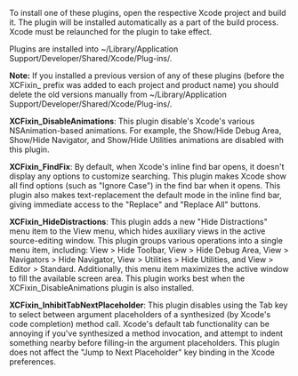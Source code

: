 To install one of these plugins, open the respective Xcode project and build it. The plugin will be installed automatically as a part of the build process. Xcode must be relaunched for the plugin to take effect.

Plugins are installed into ~/Library/Application Support/Developer/Shared/Xcode/Plug-ins/.

__Note:__ If you installed a previous version of any of these plugins (before the XCFixin_ prefix was added to each project and product name) you should delete the old versions manually from ~/Library/Application Support/Developer/Shared/Xcode/Plug-ins/.

__XCFixin_DisableAnimations__: This plugin disable's Xcode's various NSAnimation-based animations. For example, the Show/Hide Debug Area, Show/Hide Navigator, and Show/Hide Utilities animations are disabled with this plugin.

__XCFixin_FindFix__: By default, when Xcode's inline find bar opens, it doesn't display any options to customize searching. This plugin makes Xcode show all find options (such as "Ignore Case") in the find bar when it opens. This plugin also makes text-replacement the default mode in the inline find bar, giving immediate access to the "Replace" and "Replace All" buttons.

__XCFixin_HideDistractions__: This plugin adds a new "Hide Distractions" menu item to the View menu, which hides auxiliary views in the active source-editing window. This plugin groups various operations into a single menu item, including: View > Hide Toolbar, View > Hide Debug Area, View > Navigators > Hide Navigator, View > Utilities > Hide Utilities, and View > Editor > Standard. Additionally, this menu item maximizes the active window to fill the available screen area. This plugin works best when the XCFixin_DisableAnimations plugin is also installed.

__XCFixin_InhibitTabNextPlaceholder__: This plugin disables using the Tab key to select between argument placeholders of a synthesized (by Xcode's code completion) method call. Xcode's default tab functionality can be annoying if you've synthesized a method invocation, and attempt to indent something nearby before filling-in the argument placeholders. This plugin does not affect the "Jump to Next Placeholder" key binding in the Xcode preferences.